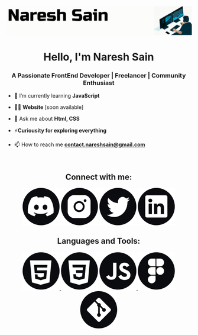 ![MaterHead](https://github.com/itsnareshsain/itsnareshsain/blob/main/assets/icons/banner.gif)
<!-- <p align="center"><img alt="banner" height="150" width="1200" src="./assets/icons/banner.gif"></p> -->
<!-- <img align="right" alt="Coding" width="500" src="https://irfantariq.com/images/banner.gif"> -->
<h1 align="center">Hello, I'm Naresh Sain</h1>
<h3 align="center">A Passionate FrontEnd Developer | Freelancer | Community Enthusiast</h3>

- 🌱 I’m currently learning **JavaScript**

- 👨‍💻 **Website** [soon available]

- 💬 Ask me about **Html, CSS**

- ⚡**Curiousity for exploring everything**

- 📫 How to reach me **contact.nareshsain@gmail.com**

</br>
<h2 align="center">Connect with me:</h2>
<p align="center">
<a href="https://discord.gg/8UbA9qdHeD" target="blank"><img align="center" src="./assets/icons/discordicon.svg" alt="itsnareshsain" /></a>
<a href="https://instagram.com/itsnareshsain" target="blank"><img align="center" src="./assets/icons/instagramicon.svg" alt="itsnareshsain" /></a>
<a href="https://twitter.com/itsnareshsain" target="blank"><img align="center" src="./assets/icons/twittericon.svg" alt="itsnareshsain" /></a>
<a href="https://linkedin.com/in/itsnareshsain" target="blank"><img align="center" src="./assets/icons/linkedinicon.svg" alt="itsnareshsain" /></a>
</p>

<h2 align="center">Languages and Tools:</h2>
<p align="center">
<a href="https://www.w3schools.com/html/" target="_blank" rel="noreferrer"> <img src="./assets/icons/html.svg" alt="html5"/> </a> 
<a href="https://www.w3schools.com/css/" target="_blank" rel="noreferrer"><img src="./assets/icons/CSS.svg" alt="css3"/></a>
<a href="https://developer.mozilla.org/en-US/docs/Web/JavaScript" target="_blank" rel="noreferrer"><img src="./assets/icons/javascript.svg" alt="javascript"/> </a> 
<a href="https://www.figma.com/" target="_blank" rel="noreferrer"> <img src="./assets/icons/figma.svg" alt="figma"/> </a> 
<a href="https://git-scm.com/" target="_blank" rel="noreferrer"> <img src="./assets/icons/git.svg" alt="git"/> </a>  
</p>
